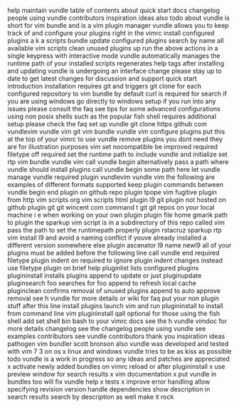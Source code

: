help maintain vundle table of contents about quick start docs changelog people using vundle contributors inspiration ideas also todo about vundle is short for vim bundle and is a vim plugin manager vundle allows you to keep track of and configure your plugins right in the vimrc install configured plugins a k a scripts bundle update configured plugins search by name all available vim scripts clean unused plugins up run the above actions in a single keypress with interactive mode vundle automatically manages the runtime path of your installed scripts regenerates help tags after installing and updating vundle is undergoing an interface change please stay up to date to get latest changes for discussion and support quick start introduction installation requires git and triggers git clone for each configured repository to vim bundle by default curl is required for search if you are using windows go directly to windows setup if you run into any issues please consult the faq see tips for some advanced configurations using non posix shells such as the popular fish shell requires additional setup please check the faq set up vundle git clone https github com vundlevim vundle vim git vim bundle vundle vim configure plugins put this at the top of your vimrc to use vundle remove plugins you dont need they are for illustration purposes vim set nocompatible be improved required filetype off required set the runtime path to include vundle and initialize set rtp vim bundle vundle vim call vundle begin alternatively pass a path where vundle should install plugins call vundle begin some path here let vundle manage vundle required plugin vundlevim vundle vim the following are examples of different formats supported keep plugin commands between vundle begin end plugin on github repo plugin tpope vim fugitive plugin from http vim scripts org vim scripts html plugin l9 git plugin not hosted on github plugin git git wincent com command t git git repos on your local machine i e when working on your own plugin plugin file home gmarik path to plugin the sparkup vim script is in a subdirectory of this repo called vim pass the path to set the runtimepath properly plugin rstacruz sparkup rtp vim install l9 and avoid a naming conflict if youve already installed a different version somewhere else plugin ascenator l9 name newl9 all of your plugins must be added before the following line call vundle end required filetype plugin indent on required to ignore plugin indent changes instead use filetype plugin on brief help pluginlist lists configured plugins plugininstall installs plugins append to update or just pluginupdate pluginsearch foo searches for foo append to refresh local cache pluginclean confirms removal of unused plugins append to auto approve removal see h vundle for more details or wiki for faq put your non plugin stuff after this line install plugins launch vim and run plugininstall to install from command line vim plugininstall qall optional for those using the fish shell add set shell bin bash to your vimrc docs see the h vundle vimdoc for more details changelog see the changelog people using vundle see examples contributors see vundle contributors thank you inspiration ideas pathogen vim bundler scott bronson also vundle was developed and tested with vim 7 3 on os x linux and windows vundle tries to be as kiss as possible todo vundle is a work in progress so any ideas and patches are appreciated x activate newly added bundles on vimrc reload or after plugininstall x use preview window for search results x vim documentation x put vundle in bundles too will fix vundle help x tests x improve error handling allow specifying revision version handle dependencies show description in search results search by description as well make it rock